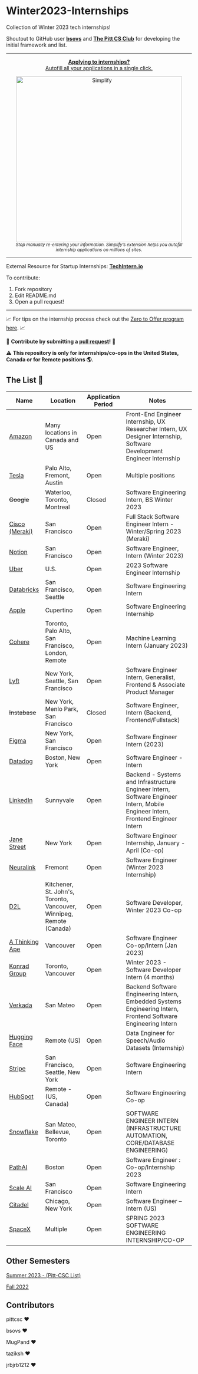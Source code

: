 # Winter2023-Internships
Collection of Winter 2023 tech internships!

Shoutout to GitHub user **[bsovs](https://github.com/bsovs)** and **[The Pitt CS Club](https://github.com/pittcsc)** for developing the initial framework and list.

---

<div align="center">
	<p>
		<a href="https://simplify.jobs/?invite=2d8fe25021b&utm_source=referral">
			<b>Applying to internships?</b>
			<br>
			Autofill all your applications in a single click.
			<br>
			<div>
				<img src="https://res.cloudinary.com/dpeo4xcnc/image/upload/v1636594918/simplify_pittcsc.png" width="450"  alt="Simplify">
			</div>
		</a>
		<sub><i>Stop manually re-entering your information. Simplify’s extension helps you autofill internship applications on millions of sites.</i></sub>
	</p>
</div>

---

External Resource for Startup Internships: **[TechIntern.io](https://www.techintern.io/student/signup?utm_source=BrandonSovran&group=BrandonSovran)**

To contribute:

 1. Fork repository
 2. Edit README.md
 3. Open a pull request!

---

📈 For tips on the internship process check out the [Zero to Offer program here](https://www.pittcs.wiki/zero-to-offer).  📈

🤗 **Contribute by submitting a [pull request](https://github.com/susam/gitpr#create-pull-request)!**  🤗

:warning: **This repository is only for internships/co-ops in the United States, Canada or for Remote positions :earth_americas:.**

## The List 👔

| Name  |  Location | Application Period | Notes |
|---|---|-------------|-------------|
| [Amazon](https://www.amazon.jobs/en/teams/internships-for-students?offset=0&result_limit=10&sort=relevant&category%5B%5D=software-development&country%5B%5D=USA&country%5B%5D=CAN&distanceType=Mi&radius=24km&latitude=&longitude=&loc_group_id=&loc_query=&base_query=&city=&country=&region=&county=&query_options=&) | Many locations in Canada and US | Open | Front-End Engineer Internship, UX Researcher Intern, UX Designer Internship, Software Development Engineer Internship
| [Tesla](https://www.tesla.com/en_CA/careers/search/?country=US&query=software%20Internship%20spring) | Palo Alto, Fremont, Austin | Open | Multiple positions |
| ~~Google~~ | Waterloo, Toronto, Montreal | Closed | Software Engineering Intern, BS Winter 2023
| [Cisco (Meraki)](https://jobs.cisco.com/jobs/ProjectDetail/Full-Stack-Software-Engineer-Intern-Winter-Spring-2023-Meraki/1368015) | San Francisco | Open | Full Stack Software Engineer Intern - Winter/Spring 2023 (Meraki)
| [Notion](https://boards.greenhouse.io/notion/jobs/5252467003) | San Francisco | Open | Software Engineer, Intern (Winter 2023)
| [Uber](https://university-uber.icims.com/jobs/116847/job) | U.S.| Open | 2023 Software Engineer Internship |
| [Databricks](https://www.databricks.com/company/careers/open-positions/job?gh_jid=6289910002) | San Francisco, Seattle | Open | Software Engineering Intern |
| [Apple](https://jobs.apple.com/en-us/details/200389054/software-engineering-internship?team=STDNT) | Cupertino | Open | Software Engineering Internship
| [Cohere](https://jobs.lever.co/cohere/2252200f-104f-4d95-840d-c1d9cbcfda9b) | Toronto, Palo Alto, San Francisco, London, Remote | Open | Machine Learning Intern (January 2023)
| [Lyft](https://www.lyft.com/careers/early-talent) | New York, Seattle, San Francisco | Open | Software Engineer Intern, Generalist, Frontend & Associate Product Manager
| ~~Instabase~~ | New York, Menlo Park, San Francisco | Closed | Software Engineer, Intern (Backend, Frontend/Fullstack)
| [Figma](https://boards.greenhouse.io/figma/jobs/4595340004) | New York, San Francisco | Open | Software Engineer Intern (2023)
| [Datadog](https://app.ripplematch.com/job/datadog/692468c7/) | Boston, New York | Open | Software Engineer - Intern
| [LinkedIn](https://www.linkedin.com/jobs/search/?f_C=1337&geoId=103644278&keywords=intern%20winter%202023&location=United%20States&position=1&pageNum=0) | Sunnyvale | Open | Backend - Systems and Infrastructure Engineer Intern, Software Engineer Intern, Mobile Engineer Intern, Frontend Engineer Intern
| [Jane Street](https://www.janestreet.com/join-jane-street/position/6280534002/) | New York | Open | Software Engineer Internship, January - April (Co-op)
| [Neuralink](https://boards.greenhouse.io/neuralink/jobs/5255513003) | Fremont | Open | Software Engineer (Winter 2023 Internship)
| [D2L](https://www.d2l.com/careers/jobs/software-developer-winter-2023-co-op-/4511783) | Kitchener, St. John's, Toronto, Vancouver, Winnipeg, Remote (Canada) | Open | Software Developer, Winter 2023 Co-op
| [A Thinking Ape](https://boards.greenhouse.io/athinkingape/jobs/4488770) | Vancouver | Open | Software Engineer Co-op/Intern [Jan 2023)
| [Konrad Group](https://www.konrad.com/careers/internships) | Toronto, Vancouver | Open | Winter 2023 - Software Developer Intern (4 months)
| [Verkada](https://www.verkada.com/careers/#open-positions) | San Mateo | Open | Backend Software Engineering Intern, Embedded Systems Engineering Intern, Frontend Software Engineering Intern
| [Hugging Face](https://apply.workable.com/huggingface/j/82D6C5689D/) | Remote (US) | Open | Data Engineer for Speech/Audio Datasets (Internship)
| [Stripe](https://stripe.com/jobs/search?query=Software+Engineering+Intern) | San Francisco, Seattle, New York | Open | Software Engineering Intern
| [HubSpot](https://www.hubspot.com/careers/jobs?hubs_signup-cta=careers-nav-cta&page=1#office=remote;department=product-ux-engineering;roleType=intern;) | Remote - (US, Canada) | Open | Software Engineering Co-op
| [Snowflake](https://careers.snowflake.com/us/en/search-results?rk=l-university-recruiting&sortBy=Most%20relevant) | San Mateo, Bellevue, Toronto | Open | SOFTWARE ENGINEER INTERN (INFRASTRUCTURE AUTOMATION, CORE/DATABASE ENGINEERING)
| [PathAI](https://www.pathai.com/join-our-team/careers/?gh_jid=6327790002) | Boston | Open | Software Engineer : Co-op/Internship 2023
| [Scale AI](https://boards.greenhouse.io/scaleai/jobs/4037917005) | San Francisco | Open | Software Engineering Intern
| [Citadel](https://www.citadel.com/careers/details/software-engineer-intern-us/) | Chicago, New York | Open | Software Engineer – Intern (US)
| [SpaceX](https://boards.greenhouse.io/spacex/jobs/6366051002?gh_jid=6366051002) | Multiple | Open | SPRING 2023 SOFTWARE ENGINEERING INTERNSHIP/CO-OP
## Other Semesters

[Summer 2023 - (Pitt-CSC List)](https://github.com/pittcsc/Summer2023-Internships)

[Fall 2022](https://github.com/bsovs/Fall2022-Internships)

## Contributors

pittcsc :heart:

bsovs :heart:

MugPand :heart:

taziksh :heart:

jrbjrb1212 :heart: